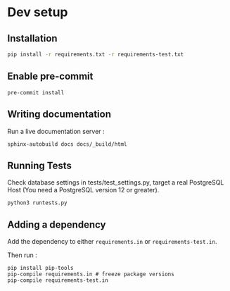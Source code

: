 # Dev setup

## Installation

```bash
pip install -r requirements.txt -r requirements-test.txt
```

## Enable pre-commit

```
pre-commit install
```

## Writing documentation

Run a live documentation server :

```
sphinx-autobuild docs docs/_build/html
```

## Running Tests

Check database settings in tests/test_settings.py, target a real PostgreSQL Host (You need a PostgreSQL version 12 or greater).

```
python3 runtests.py
```

## Adding a dependency

Add the dependency to either `requirements.in` or `requirements-test.in`.

Then run :

```
pip install pip-tools
pip-compile requirements.in # freeze package versions
pip-compile requirements-test.in
```

